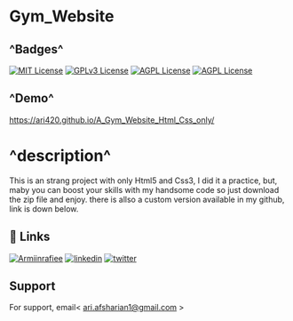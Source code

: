 
# Gym_Website
## ^Badges^

[![MIT License](https://img.shields.io/badge/follow-Me-purpel.svg)](https://choosealicense.com/licenses/mit/)
[![GPLv3 License](https://img.shields.io/badge/contact-Me-red.svg)](https://opensource.org/licenses/)
[![AGPL License](https://img.shields.io/badge/Welcom_to-Ari_crazy_github-blue.svg)](http://www.gnu.org/licenses/agpl-3.0)
[![AGPL License](https://img.shields.io/badge/EVRYTING_I_DO-I_LOVE-violet.svg)](http://www.gnu.org/licenses/agpl-3.0)

## ^Demo^ 

 https://ari420.github.io/A_Gym_Website_Html_Css_only/
# ^description^
This is an strang project with only Html5 and Css3,
I did it a practice, but, maby you can boost your skills with my handsome code so just download the zip file and enjoy. there is allso a custom version available in my github, link is down below.


## 🔗 Links
[![Armiinrafiee](https://img.shields.io/badge/Gym_Websit_custom_verion-000?style=for-the-badge&logo=ko-fi&logoColor=white)](https://github.com/ari420/A_Gym_Website_Custom_Version_Html_Css_only/)
[![linkedin](https://img.shields.io/badge/linkedin-0A66C2?style=for-the-badge&logo=linkedin&logoColor=white)](https://www.linkedin.com/in/arian-afsharian-7a3903156/)
[![twitter](https://img.shields.io/badge/twitter-1DA1F2?style=for-the-badge&logo=twitter&logoColor=white)](https://twitter.com/arian_nw?t=gBHdfXRxznJSKjCqBdt8Yg&s=09/)


## Support

For support, email< ari.afsharian1@gmail.com >

